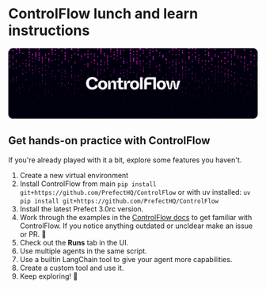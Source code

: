 # ControlFlow lunch and learn instructions

![](controlflow_banner.png)

## Get hands-on practice with ControlFlow

If you're already played with it a bit, explore some features you haven't.


1. Create a new virtual environment
1. Install ControlFlow from main
   `pip install git+https://github.com/PrefectHQ/ControlFlow`
   or with uv installed:
   `uv pip install git+https://github.com/PrefectHQ/ControlFlow`
1. Install the latest Prefect 3.0rc version.
1. Work through the examples in the [ControlFlow docs](https://controlflow.ai) to get familiar with ControlFlow. If you notice anything outdated or uncldear make an issue or PR. 🙂
1. Check out the **Runs** tab in the UI.
1. Use multiple agents in the same script.
1. Use a builtin LangChain tool to give your agent more capabilities.
1. Create a custom tool and use it.
1. Keep exploring! 🚀
